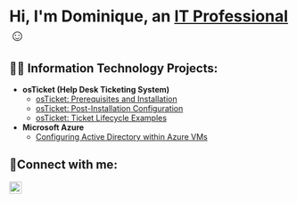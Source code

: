 <h1>Hi, I'm Dominique, an <a href="https://www.linkedin.com/in/dominique12">IT Professional</a>☺</h1>

<h2>👨‍💻 Information Technology Projects:</h2>

- <b>osTicket (Help Desk Ticketing System)</b>
  - [osTicket: Prerequisites and Installation](https://github.com/domo09/osticket-prereqs)
  - [osTicket: Post-Installation Configuration](https://github.com/domo09/post-install-config)
  - [osTicket: Ticket Lifecycle Examples](https://github.com/domo09/ticket-lifecycle)
- <b>Microsoft Azure</b>
  - [Configuring Active Directory within Azure VMs](https://github.com/domo09c/configure-ad)


<h2>🤳Connect with me:</h2>


[<img align="left" alt="Josh | LinkedIn" width="22px" src="https://cdn.jsdelivr.net/npm/simple-icons@v3/icons/linkedin.svg" />][linkedin]



[linkedin]: https://www.linkedin.com/in/dominique12
